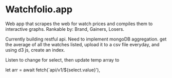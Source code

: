 # Watchfolio.app
Web app that scrapes the web for watch prices and compiles them to interactive graphs.
Rankable by: Brand, Gainers, Losers.


Currently building restful api.
Need to implement mongoDB aggregation. get the average of all the watches listed, upload it to a csv file everyday, and using d3 js, create an index.

Listen to change for select, then update temp array to 

let arr = await fetch(`api/v1/${select.value}'), 
